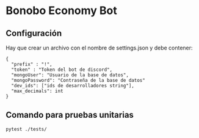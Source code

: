 # Bonobo Economy Bot
## Configuración
Hay que crear un archivo con el nombre de settings.json y debe contener:
```
{
  "prefix" : "!",
  "token" : "Token del bot de discord",
  "mongoUser": "Usuario de la base de datos",
  "mongoPassword": "Contraseña de la base de datos"
  "dev_ids": ["ids de desarrolladores string"],
  "max_decimals": int
}
``` 

## Comando para pruebas unitarias
`pytest ./tests/`